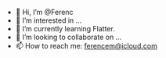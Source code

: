 - 👋 Hi, I’m @Ferenc
- 👀 I’m interested in ...
- 🌱 I’m currently learning Flatter.
- 💞️ I’m looking to collaborate on ...
- 📫 How to reach me: ferencem@icloud.com

<!---
Ferencem/Ferencem is a ✨ special ✨ repository because its `README.md` (this file) appears on your GitHub profile.
You can click the Preview link to take a look at your changes.
--->
